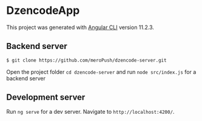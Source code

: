 # DzencodeApp

This project was generated with [Angular CLI](https://github.com/angular/angular-cli) version 11.2.3.

## Backend server

```bash
$ git clone https://github.com/meroPush/dzencode-server.git
```

Open the project folder `cd dzencode-server` and run `node src/index.js` for a backend server 

## Development server

Run `ng serve` for a dev server. Navigate to `http://localhost:4200/`.
